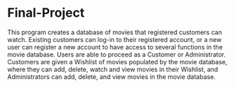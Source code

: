# Final-Project
This program creates a database of movies that registered customers can watch. Existing customers can log-in to their registered account, or a new user can register a new account to have access to several functions in the movie database. Users are able to proceed as a Customer or Administrator. Customers are given a Wishlist of movies populated by the movie database, where they can add, delete, watch and view movies in their Wishlist, and Administrators can add, delete, and view movies in the movie database.
